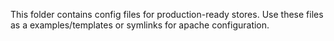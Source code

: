 This folder contains config files for production-ready stores. Use these files as a examples/templates or symlinks for apache configuration.